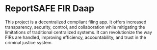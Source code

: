 # ReportSAFE FIR Daap

This project is a decentralized compliant filing app. It offers increased transparency, security, control, and collaboration while mitigating the limitations of traditional centralized systems. It can revolutionize the way FIRs are handled, improving efficiency, accountability, and trust in the criminal justice system.


```Hi
```
